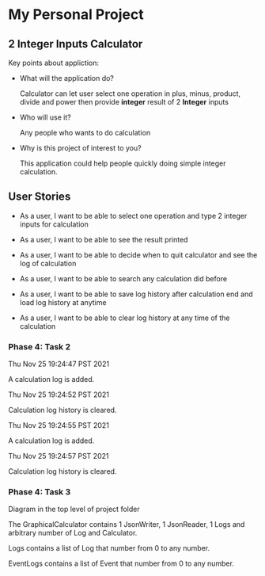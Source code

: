 # My Personal Project

## 2 Integer Inputs Calculator

Key points about appliction:
- What will the application do? 

  Calculator can let user select one operation in plus, minus, product, divide and power then provide **integer** result
  of 2 **Integer** inputs


- Who will use it?

  Any people who wants to do calculation


- Why is this project of interest to you?

  This application could help people quickly doing simple integer calculation.


## User Stories

- As a user, I want to be able to select one operation and type 2 integer inputs for calculation


- As a user, I want to be able to see the result printed


- As a user, I want to be able to decide when to quit calculator and see the log of calculation


- As a user, I want to be able to search any calculation did before


- As a user, I want to be able to save log history after calculation end and load log history at anytime


- As a user, I want to be able to clear log history at any time of the calculation


### Phase 4: Task 2
Thu Nov 25 19:24:47 PST 2021

A calculation log is added.

Thu Nov 25 19:24:52 PST 2021

Calculation log history is cleared.

Thu Nov 25 19:24:55 PST 2021

A calculation log is added.

Thu Nov 25 19:24:57 PST 2021

Calculation log history is cleared.


### Phase 4: Task 3
Diagram in the top level of project folder

The GraphicalCalculator contains 1 JsonWriter, 1 JsonReader, 1 Logs and arbitrary number of Log and Calculator.

Logs contains a list of Log that number from 0 to any number.

EventLogs contains a list of Event that number from 0 to any number.